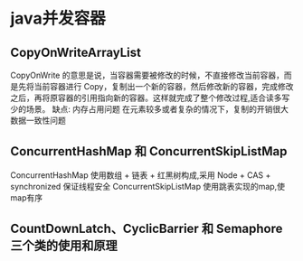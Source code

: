 # java并发容器

## CopyOnWriteArrayList
CopyOnWrite 的意思是说，当容器需要被修改的时候，不直接修改当前容器，而是先将当前容器进行 Copy，复制出一个新的容器，然后修改新的容器，完成修改之后，再将原容器的引用指向新的容器。这样就完成了整个修改过程,适合读多写少的场景。
缺点:
	内存占用问题
	在元素较多或者复杂的情况下，复制的开销很大
	数据一致性问题


## ConcurrentHashMap 和 ConcurrentSkipListMap

ConcurrentHashMap 使用数组 + 链表 + 红黑树构成,采用 Node + CAS + synchronized 保证线程安全
ConcurrentSkipListMap 使用跳表实现的map,使map有序

## CountDownLatch、CyclicBarrier 和 Semaphore 三个类的使用和原理
